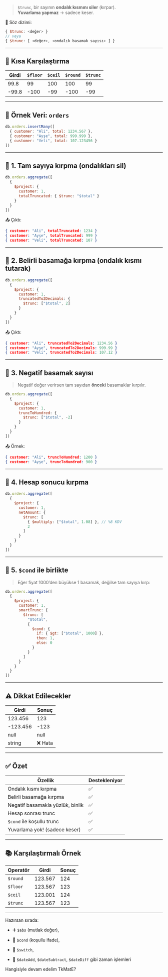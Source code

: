 
> `$trunc`, bir sayının **ondalık kısmını siler** (kırpar).  
> **Yuvarlama yapmaz** → sadece keser.

📌 Söz dizimi:

```js
{ $trunc: <değer> }
// veya
{ $trunc: [ <değer>, <ondalık basamak sayısı> ] }
```

---

## 🧪 Kısa Karşılaştırma

|Girdi|`$floor`|`$ceil`|`$round`|`$trunc`|
|---|---|---|---|---|
|99.8|99|100|100|99|
|-99.8|-100|-99|-100|-99|

---

## 📁 Örnek Veri: `orders`

```js
db.orders.insertMany([
  { customer: "Ali", total: 1234.567 },
  { customer: "Ayşe", total: 999.999 },
  { customer: "Veli", total: 107.123456 }
])
```

---

## 📌 1. Tam sayıya kırpma (ondalıkları sil)

```js
db.orders.aggregate([
  {
    $project: {
      customer: 1,
      totalTruncated: { $trunc: "$total" }
    }
  }
])
```

📤 Çıktı:

```json
{ customer: "Ali", totalTruncated: 1234 }
{ customer: "Ayşe", totalTruncated: 999 }
{ customer: "Veli", totalTruncated: 107 }
```

---

## 📌 2. Belirli basamağa kırpma (ondalık kısmı tutarak)

```js
db.orders.aggregate([
  {
    $project: {
      customer: 1,
      truncatedTo2Decimals: {
        $trunc: ["$total", 2]
      }
    }
  }
])
```

📤 Çıktı:

```json
{ customer: "Ali", truncatedTo2Decimals: 1234.56 }
{ customer: "Ayşe", truncatedTo2Decimals: 999.99 }
{ customer: "Veli", truncatedTo2Decimals: 107.12 }
```

---

## 📌 3. Negatif basamak sayısı

> Negatif değer verirsen tam sayıdan **önceki** basamaklar kırpılır.

```js
db.orders.aggregate([
  {
    $project: {
      customer: 1,
      truncToHundred: {
        $trunc: ["$total", -2]
      }
    }
  }
])
```

📤 Örnek:

```json
{ customer: "Ali", truncToHundred: 1200 }
{ customer: "Ayşe", truncToHundred: 900 }
```

---

## 📌 4. Hesap sonucu kırpma

```js
db.orders.aggregate([
  {
    $project: {
      customer: 1,
      netAmount: {
        $trunc: [
          { $multiply: ["$total", 1.08] }, // %8 KDV
          2
        ]
      }
    }
  }
])
```

---

## 📌 5. `$cond` ile birlikte

> Eğer fiyat 1000’den büyükse 1 basamak, değilse tam sayıya kırp:

```js
db.orders.aggregate([
  {
    $project: {
      customer: 1,
      smartTrunc: {
        $trunc: [
          "$total",
          {
            $cond: {
              if: { $gt: ["$total", 1000] },
              then: 1,
              else: 0
            }
          }
        ]
      }
    }
  }
])
```

---

## ⚠️ Dikkat Edilecekler

|Girdi|Sonuç|
|---|---|
|123.456|123|
|-123.456|-123|
|null|null|
|string|❌ Hata|

---

## ✅ Özet

|Özellik|Destekleniyor|
|---|---|
|Ondalık kısmı kırpma|✅|
|Belirli basamağa kırpma|✅|
|Negatif basamakla yüzlük, binlik|✅|
|Hesap sonrası trunc|✅|
|`$cond` ile koşullu trunc|✅|
|Yuvarlama yok! (sadece keser)|✅|

---

## 📚 Karşılaştırmalı Örnek

|Operatör|Girdi|Sonuç|
|---|---|---|
|`$round`|123.567|124|
|`$floor`|123.567|123|
|`$ceil`|123.001|124|
|`$trunc`|123.567|123|

---

Hazırsan sırada:

- ➕ `$abs` (mutlak değer),
    
- 🎯 `$cond` (koşullu ifade),
    
- 🔁 `$switch`,
    
- 📆 `$dateAdd`, `$dateSubtract`, `$dateDiff` gibi zaman işlemleri
    

Hangisiyle devam edelim TkMatE?